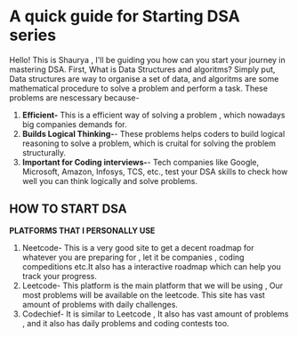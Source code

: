 # A quick guide for Starting DSA series


Hello! This is Shaurya , I'll be guiding you how can you start your journey in mastering DSA.
First,
What is Data Structures and algoritms?
Simply put, Data structures are way to organise a set of data, and algoritms are some mathematical procedure to solve a problem and perform a task.
These problems are nescessary because-

1. **Efficient-** This is a efficient way of solving a problem , which nowadays big companies demands for.
2. **Builds Logical Thinking-**- These problems helps coders to build logical reasoning to solve a problem, which is cruital for solving the problem structurally.
3. **Important for Coding interviews-**- Tech companies like Google, Microsoft, Amazon, Infosys, TCS, etc., test your DSA skills to check how well you can think logically and solve problems.

## HOW TO START DSA

**PLATFORMS THAT I PERSONALLY USE** 
1. Neetcode- This is a very good site to get a decent roadmap for whatever you are preparing for , let it be companies , coding compeditions etc.It also has a interactive roadmap which can help you track your progress.
2. Leetcode- This platform is the main platform that we will be using , Our most problems will be available on the leetcode. This site has vast amount of problems with daily challenges.
3. Codechief- It is similar to Leetcode , It also has vast amount of problems , and it also has daily problems and coding contests too.
